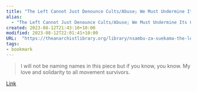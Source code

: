 ```yaml
---
title: "The Left Cannot Just Denounce Cults/Abuse; We Must Undermine Its Conditions of Possibility"
alias:
  - "The Left Cannot Just Denounce Cults/Abuse; We Must Undermine Its Conditions of Possibility"
created: 2023-08-12T21:43:10+10:00
modified: 2023-08-12T22:01:41+10:00
URL:  "https://theanarchistlibrary.org/library/nsambu-za-suekama-the-left-cannot-just-denounce-cults-abuse"
tags:
- bookmark
---
```


> I will not be naming names in this piece but if you know, you know. My love and solidarity to all movement survivors.

[Link](https://theanarchistlibrary.org/library/nsambu-za-suekama-the-left-cannot-just-denounce-cults-abuse)